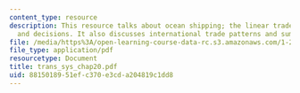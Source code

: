 ```yaml
---
content_type: resource
description: This resource talks about ocean shipping; the linear trade, operation
  and decisions. It also discusses international trade patterns and summary.
file: /media/https%3A/open-learning-course-data-rc.s3.amazonaws.com/1-221j-transportation-systems-fall-2004/8815018951efc370e3cda204819c1dd8_trans_sys_chap20.pdf
file_type: application/pdf
resourcetype: Document
title: trans_sys_chap20.pdf
uid: 88150189-51ef-c370-e3cd-a204819c1dd8
---
```

